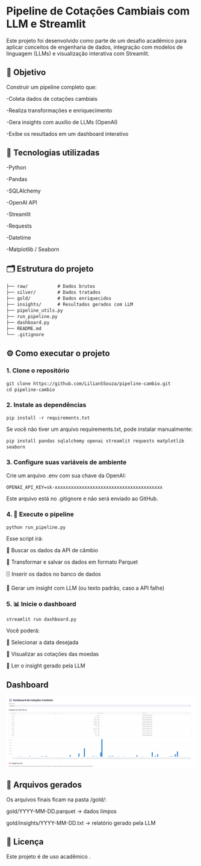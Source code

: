 # Pipeline de Cotações Cambiais com LLM e Streamlit

Este projeto foi desenvolvido como parte de um desafio acadêmico para aplicar conceitos de engenharia de dados, integração com modelos de linguagem (LLMs) e visualização interativa com Streamlit.

## 📌 Objetivo

Construir um pipeline completo que:

-Coleta dados de cotações cambiais

-Realiza transformações e enriquecimento

-Gera insights com auxílio de LLMs (OpenAI)

-Exibe os resultados em um dashboard interativo

## 🧰 Tecnologias utilizadas

-Python

-Pandas

-SQLAlchemy

-OpenAI API

-Streamlit

-Requests

-Datetime

-Matplotlib / Seaborn

## 🗂️ Estrutura do projeto

```
├── raw/           # Dados brutos
├── silver/        # Dados tratados
├── gold/          # Dados enriquecidos
├── insights/      # Resultados gerados com LLM
├── pipeline_utils.py
├── run_pipeline.py
├── dashboard.py
├── README.md
└── .gitignore
```



## ⚙️ Como executar o projeto

### 1. Clone o repositório

```
git clone https://github.com/LilianSSouza/pipeline-cambio.git
cd pipeline-cambio
```

### 2. Instale as dependências

```
pip install -r requirements.txt
```

Se você não tiver um arquivo requirements.txt, pode instalar manualmente:

```
pip install pandas sqlalchemy openai streamlit requests matplotlib seaborn
```

### 3. Configure suas variáveis de ambiente

Crie um arquivo .env com sua chave da OpenAI:

```
OPENAI_API_KEY=sk-xxxxxxxxxxxxxxxxxxxxxxxxxxxxxxxxxxxxxxxx
```

Este arquivo está no .gitignore e não será enviado ao GitHub.

### 4. 🚀 Execute o pipeline

```
python run_pipeline.py
```

Esse script irá:

🔄 Buscar os dados da API de câmbio

🧹 Transformar e salvar os dados em formato Parquet

🗄️ Inserir os dados no banco de dados

🧠 Gerar um insight com LLM (ou texto padrão, caso a API falhe)

### 5. 📊 Inicie o dashboard

```
streamlit run dashboard.py
```

Você poderá:

📅 Selecionar a data desejada

💱 Visualizar as cotações das moedas

🧠 Ler o insight gerado pela LLM

## Dashboard

![Dashboard](imagens/dashboard.png)


## 📁 Arquivos gerados


Os arquivos finais ficam na pasta /gold/:

gold/YYYY-MM-DD.parquet → dados limpos

gold/insights/YYYY-MM-DD.txt → relatório gerado pela LLM

## 📄 Licença
Este projeto é de uso acadêmico .
